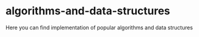 # algorithms-and-data-structures

Here you can find implementation of popular algorithms and data structures
